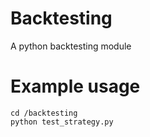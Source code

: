 # Backtesting
A python backtesting module

# Example usage

```
cd /backtesting
python test_strategy.py
```
